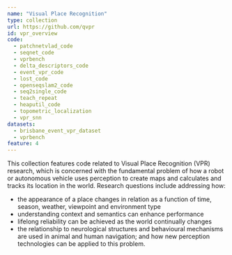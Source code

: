 ```yaml
---
name: "Visual Place Recognition"
type: collection
url: https://github.com/qvpr
id: vpr_overview
code:
  - patchnetvlad_code
  - seqnet_code
  - vprbench
  - delta_descriptors_code
  - event_vpr_code
  - lost_code
  - openseqslam2_code
  - seq2single_code
  - teach_repeat
  - heaputil_code
  - topometric_localization
  - vpr_snn
datasets:
  - brisbane_event_vpr_dataset
  - vprbench
feature: 4
---
```


This collection features code related to Visual Place Recognition (VPR) research, which is concerned with the fundamental problem of how a robot or autonomous vehicle uses perception to create maps and calculates and tracks its location in the world. Research questions include addressing how:
- the appearance of a place changes in relation as a function of time, season, weather, viewpoint and environment type
- understanding context and semantics can enhance performance
- lifelong reliability can be achieved as the world continually changes
- the relationship to neurological structures and behavioural mechanisms are used in animal and human navigation; and how new perception technologies can be applied to this problem.

